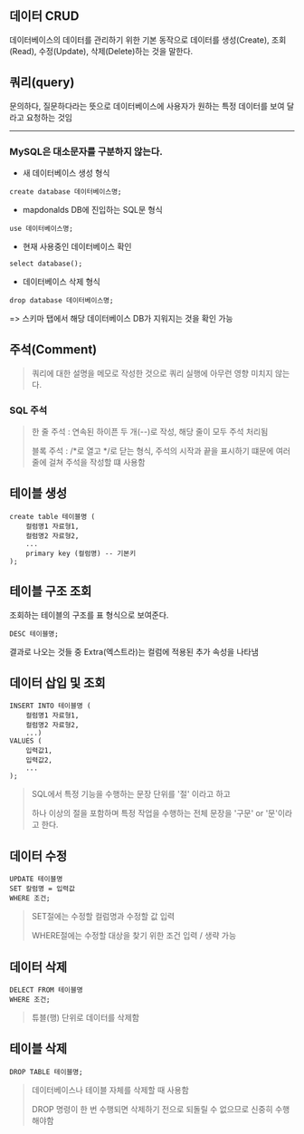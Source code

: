 ## 데이터 CRUD
데이터베이스의 데이터를 관리하기 위한 기본 동작으로 데이터를 생성(Create), 조회(Read), 수정(Update), 삭제(Delete)하는 것을 말한다. 

## 쿼리(query)
문의하다, 질문하다라는 뜻으로 데이터베이스에 사용자가 원하는 특정 데이터를 보여 달라고 요청하는 것임 

---
### MySQL은 대소문자를 구분하지 않는다. 

- 새 데이터베이스 생성 형식 
```
create database 데이터베이스명;
```

- mapdonalds DB에 진입하는 SQL문 형식
```
use 데이터베이스명; 
```

- 현재 사용중인 데이터베이스 확인 
```
select database();
```

- 데이터베이스 삭제 형식
```
drop database 데이터베이스명;
```

=> 스키마 탭에서 해당 데이터베이스 DB가 지워지는 것을 확인 가능 

## 주석(Comment)
> 쿼리에 대한 설명을 메모로 작성한 것으로 쿼리 실행에 아무런 영향 미치지 않는다. 

### SQL 주석
> 한 줄 주석 : 연속된 하이픈 두 개(--)로 작성, 해당 줄이 모두 주석 처리됨   
> 
>블록 주석 : /*로 열고 */로 닫는 형식, 주석의 시작과 끝을 표시하기 떄문에 여러 줄에 걸쳐 주석을 작성할 떄 사용함 


## 테이블 생성 
```
create table 테이블명 (
    컬럼명1 자료형1,
    컬럼명2 자료형2,
    ...
    primary key (컬럼명) -- 기본키
);
```

## 테이블 구조 조회
조회하는 테이블의 구조를 표 형식으로 보여준다.
```
DESC 테이블명;
```
결과로 나오는 것들 중 Extra(엑스트라)는 컬럼에 적용된 추가 속성을 나타냄 

## 데이터 삽입 및 조회
```
INSERT INTO 테이블명 (
    컬럼명1 자료형1,
    컬럼명2 자료형2,
    ...)
VALUES (
    입력값1, 
    입력값2, 
    ...
);
```

> SQL에서 특정 기능을 수행하는 문장 단위를 '절' 이라고 하고   
> 
> 하나 이상의 절을 포함하며 특정 작업을 수행하는 전체 문장을 '구문' or '문'이라고 한다. 

## 데이터 수정 
```
UPDATE 테이블명
SET 칼럼명 = 입력값 
WHERE 조건;
```
> SET절에는 수정할 컬럼명과 수정할 값 입력   
> 
> WHERE절에는 수정할 대상을 찾기 위한 조건 입력 / 생략 가능 

## 데이터 삭제
```
DELECT FROM 테이블명
WHERE 조건;
```
> 튜블(행) 단위로 데이터를 삭제함 

## 테이블 삭제
```
DROP TABLE 테이블명;
```
> 데이터베이스나 테이블 자체를 삭제할 때 사용함 
> 
> DROP 명령이 한 번 수행되면 삭제하기 전으로 되돌릴 수 없으므로 신중히 수행해야함 